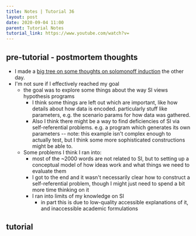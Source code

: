 ```yaml
---
title: Notes | Tutorial 36
layout: post
date: 2020-09-04 11:00
parent: Tutorial Notes
tutorial_link: https://www.youtube.com/watch?v=
---
```


## pre-tutorial - postmortem thoughts

* I made a [big tree on some thoughts on solomonoff induction](../../files/pdfs/2020-08-31-solomonoff-induction.pdf) the other day.
* I'm not sure if I effectively reached my goal
  * the goal was to explore some things about the way SI views hypothesis programs
    * I think some things are left out which are important, like how details about how data is encoded. particularly stuff like parameters, e.g. the scenario params for how data was gathered.
    * Also I think there might be a way to find deficiencies of SI via self-referential problems. e.g. a program which generates its own parameters -- note: this example isn't complex enough to actually test, but I think some more sophisticated constructions might be able to.
  * Some problems I think I ran into:
    * most of the ~2000 words are not related to SI, but to setting up a conceptual model of how ideas work and what things we need to evaluate them
    * I got to the end and it wasn't necessarily clear how to construct a self-referential problem, though I might just need to spend a bit more time thinking on it
    * I ran into limits of my knowledge on SI
      * in part this is due to low-quality accessible explanations of it, and inaccessible academic formulations

## tutorial
